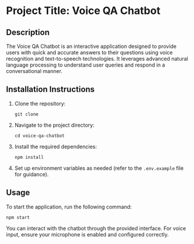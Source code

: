 # Project Title: Voice QA Chatbot

## Description
The Voice QA Chatbot is an interactive application designed to provide users with quick and accurate answers to their questions using voice recognition and text-to-speech technologies. It leverages advanced natural language processing to understand user queries and respond in a conversational manner.

## Installation Instructions
1. Clone the repository:
   ```
   git clone 
   ```
2. Navigate to the project directory:
   ```
   cd voice-qa-chatbot
   ```
3. Install the required dependencies:
   ```
   npm install
   ```
4. Set up environment variables as needed (refer to the `.env.example` file for guidance).

## Usage
To start the application, run the following command:
```
npm start
```
You can interact with the chatbot through the provided interface. For voice input, ensure your microphone is enabled and configured correctly.

